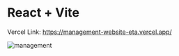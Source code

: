 # React + Vite
Vercel Link: https://management-website-eta.vercel.app/

 ![management](https://github.com/huseyinaydinn/Management-Website/assets/100160834/0bc02f54-966e-4d23-84c9-d53b943b6b3a)
